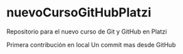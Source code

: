 # nuevoCursoGitHubPlatzi
Repositorio para el nuevo curso de Git y GitHub en Platzi

Primera contribución en local
Un commit mas desde GitHub
